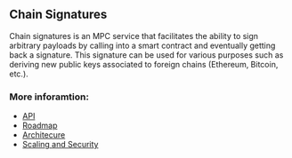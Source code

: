 ## Chain Signatures

Chain signatures is an MPC service that facilitates the ability to sign arbitrary payloads by calling into a smart contract and eventually getting back a signature. This signature can be used for various purposes such as deriving new public keys associated to foreign chains (Ethereum, Bitcoin, etc.).

### More inforamtion:
- [API](API.md)
- [Roadmap](ROADMAP.md)
- [Architecure](ARCHITECTURE.md)
- [Scaling and Security](SCALING_AND_SECURITY.md)
